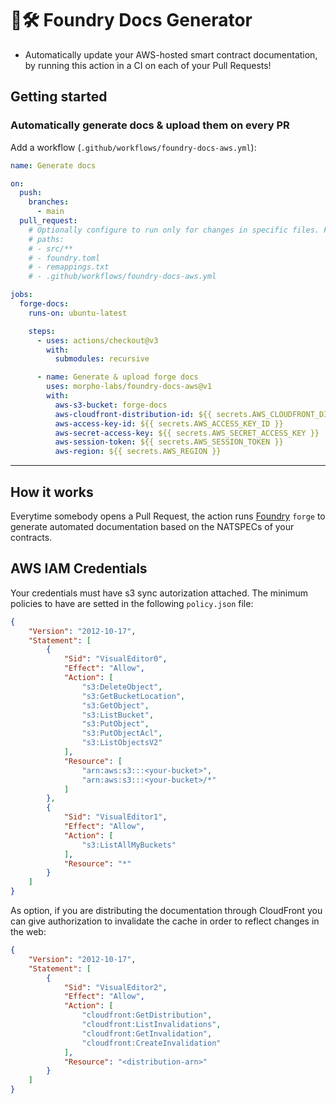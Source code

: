 # 📖🛠️ Foundry Docs Generator

- Automatically update your AWS-hosted smart contract documentation, by running this action in a CI on each of your Pull Requests!

## Getting started

### Automatically generate docs & upload them on every PR

Add a workflow (`.github/workflows/foundry-docs-aws.yml`):

```yaml
name: Generate docs

on:
  push:
    branches:
      - main
  pull_request:
    # Optionally configure to run only for changes in specific files. For example:
    # paths:
    # - src/**
    # - foundry.toml
    # - remappings.txt
    # - .github/workflows/foundry-docs-aws.yml

jobs:
  forge-docs:
    runs-on: ubuntu-latest

    steps:
      - uses: actions/checkout@v3
        with:
          submodules: recursive

      - name: Generate & upload forge docs
        uses: morpho-labs/foundry-docs-aws@v1
        with:
          aws-s3-bucket: forge-docs
          aws-cloudfront-distribution-id: ${{ secrets.AWS_CLOUDFRONT_DISTRIBUTION_ID }} # optionally invalidate the Cloudfront cache on each upload
          aws-access-key-id: ${{ secrets.AWS_ACCESS_KEY_ID }}
          aws-secret-access-key: ${{ secrets.AWS_SECRET_ACCESS_KEY }}
          aws-session-token: ${{ secrets.AWS_SESSION_TOKEN }}
          aws-region: ${{ secrets.AWS_REGION }}
```

---

## How it works

Everytime somebody opens a Pull Request, the action runs [Foundry](https://github.com/foundry-rs/foundry) `forge` to generate automated documentation based on the NATSPECs of your contracts.


## AWS IAM Credentials

Your credentials must have s3 sync autorization attached. The minimum policies to have are setted in the following `policy.json` file:
```json
{
    "Version": "2012-10-17",
    "Statement": [
        {
            "Sid": "VisualEditor0",
            "Effect": "Allow",
            "Action": [
                "s3:DeleteObject",
                "s3:GetBucketLocation",
                "s3:GetObject",
                "s3:ListBucket",
                "s3:PutObject",
                "s3:PutObjectAcl",
                "s3:ListObjectsV2"
            ],
            "Resource": [
                "arn:aws:s3:::<your-bucket>",
                "arn:aws:s3:::<your-bucket>/*"
            ]
        },
        {
            "Sid": "VisualEditor1",
            "Effect": "Allow",
            "Action": [
                "s3:ListAllMyBuckets"
            ],
            "Resource": "*"
        }
    ]
}
```
As option, if you are distributing the documentation through CloudFront you can give authorization to invalidate the cache in order to reflect changes in the web:

```json
{
    "Version": "2012-10-17",
    "Statement": [
        {
            "Sid": "VisualEditor2",
            "Effect": "Allow",
            "Action": [
                "cloudfront:GetDistribution",
                "cloudfront:ListInvalidations",
                "cloudfront:GetInvalidation",
                "cloudfront:CreateInvalidation"
            ],
            "Resource": "<distribution-arn>"
        }
    ]
}
```
